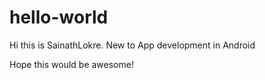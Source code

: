 # hello-world
Hi this is SainathLokre.
New to App development in Android

Hope this would be awesome!
